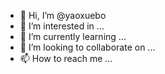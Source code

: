 - 👋 Hi, I’m @yaoxuebo
- 👀 I’m interested in ...
- 🌱 I’m currently learning ...
- 💞️ I’m looking to collaborate on ...
- 📫 How to reach me ...

<!---
yaoxuebo/yaoxuebo is a ✨ special ✨ repository because its `README.md` (this file) appears on your GitHub profile.
You can click the Preview link to take a look at your changes.
--->
